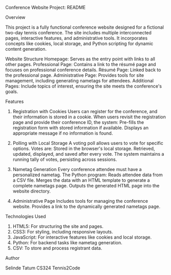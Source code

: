 Conference Website Project: README

Overview

This project is a fully functional conference website designed for a fictional two-day tennis conference. The site includes multiple interconnected pages, interactive features, and administrative tools. 
It incorporates concepts like cookies, local storage, and Python scripting for dynamic content generation. 

Website Structure
Homepage: Serves as the entry point with links to all other pages.
Professional Page: Contains a link to the résumé page and focuses on professional conference details.
Résumé Page: Linked back to the professional page.
Administrative Page: Provides tools for site management, including generating nametags for attendees.
Additional Pages: Include topics of interest, ensuring the site meets the conference's goals.

Features

1. Registration with Cookies
Users can register for the conference, and their information is stored in a cookie.
When users revisit the registration page and provide their conference ID, the system:
Pre-fills the registration form with stored information if available.
Displays an appropriate message if no information is found.

2. Polling with Local Storage
A voting poll allows users to vote for specific options.
Votes are:
Stored in the browser's local storage.
Retrieved, updated, displayed, and saved after every vote.
The system maintains a running tally of votes, persisting across sessions.

3. Nametag Generation
Every conference attendee must have a personalized nametag.
The Python program:
Reads attendee data from a CSV file.
Merges the data with an HTML template to generate a complete nametags page.
Outputs the generated HTML page into the website directory.

4. Administrative Page
Includes tools for managing the conference website.
Provides a link to the dynamically generated nametags page.

Technologies Used

1. HTML5: For structuring the site and pages.
2. CSS3: For styling, including responsive layouts.
3. JavaScript: For interactive features like cookies and local storage.
4. Python: For backend tasks like nametag generation.
5. CSV: To store and process registrant data.

Author

Selinde Tatum
CS324 
Tennis2Code
